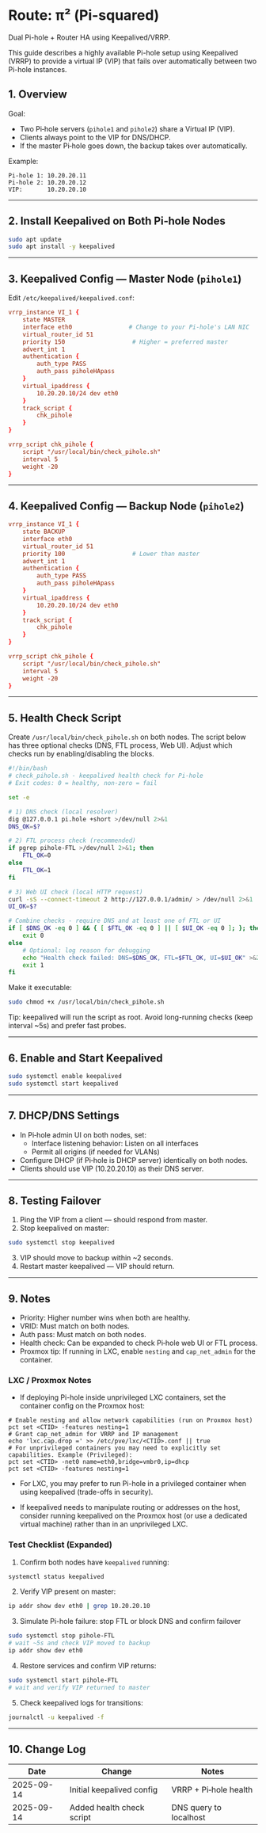 # Route: π² (Pi-squared)

Dual Pi-hole + Router HA using Keepalived/VRRP.

This guide describes a highly available Pi-hole setup using Keepalived (VRRP) to provide a virtual IP (VIP) that fails over automatically between two Pi-hole instances.

## 1. Overview

Goal:

- Two Pi‑hole servers (`pihole1` and `pihole2`) share a Virtual IP (VIP).
- Clients always point to the VIP for DNS/DHCP.
- If the master Pi‑hole goes down, the backup takes over automatically.

Example:

```plaintext
Pi‑hole 1: 10.20.20.11
Pi‑hole 2: 10.20.20.12
VIP:       10.20.20.10
```

---

## 2. Install Keepalived on Both Pi‑hole Nodes

```bash
sudo apt update
sudo apt install -y keepalived
```

---

## 3. Keepalived Config — Master Node (`pihole1`)

Edit `/etc/keepalived/keepalived.conf`:

```conf
vrrp_instance VI_1 {
	state MASTER
	interface eth0                # Change to your Pi-hole's LAN NIC
	virtual_router_id 51
	priority 150                   # Higher = preferred master
	advert_int 1
	authentication {
		auth_type PASS
		auth_pass piholeHApass
	}
	virtual_ipaddress {
		10.20.20.10/24 dev eth0
	}
	track_script {
		chk_pihole
	}
}

vrrp_script chk_pihole {
	script "/usr/local/bin/check_pihole.sh"
	interval 5
	weight -20
}
```

---

## 4. Keepalived Config — Backup Node (`pihole2`)

```conf
vrrp_instance VI_1 {
	state BACKUP
	interface eth0
	virtual_router_id 51
	priority 100                   # Lower than master
	advert_int 1
	authentication {
		auth_type PASS
		auth_pass piholeHApass
	}
	virtual_ipaddress {
		10.20.20.10/24 dev eth0
	}
	track_script {
		chk_pihole
	}
}

vrrp_script chk_pihole {
	script "/usr/local/bin/check_pihole.sh"
	interval 5
	weight -20
}
```

---

## 5. Health Check Script

Create `/usr/local/bin/check_pihole.sh` on both nodes. The script below has three optional checks (DNS, FTL process, Web UI). Adjust which checks run by enabling/disabling the blocks.

```bash
#!/bin/bash
# check_pihole.sh - keepalived health check for Pi-hole
# Exit codes: 0 = healthy, non-zero = fail

set -e

# 1) DNS check (local resolver)
dig @127.0.0.1 pi.hole +short >/dev/null 2>&1
DNS_OK=$?

# 2) FTL process check (recommended)
if pgrep pihole-FTL >/dev/null 2>&1; then
	FTL_OK=0
else
	FTL_OK=1
fi

# 3) Web UI check (local HTTP request)
curl -sS --connect-timeout 2 http://127.0.0.1/admin/ > /dev/null 2>&1
UI_OK=$?

# Combine checks - require DNS and at least one of FTL or UI
if [ $DNS_OK -eq 0 ] && { [ $FTL_OK -eq 0 ] || [ $UI_OK -eq 0 ]; }; then
	exit 0
else
	# Optional: log reason for debugging
	echo "Health check failed: DNS=$DNS_OK, FTL=$FTL_OK, UI=$UI_OK" >&2
	exit 1
fi
```

Make it executable:

```bash
sudo chmod +x /usr/local/bin/check_pihole.sh
```

Tip: keepalived will run the script as root. Avoid long-running checks (keep interval ~5s) and prefer fast probes.

---

## 6. Enable and Start Keepalived

```bash
sudo systemctl enable keepalived
sudo systemctl start keepalived
```

---

## 7. DHCP/DNS Settings

- In Pi‑hole admin UI on both nodes, set:
  - Interface listening behavior: Listen on all interfaces
  - Permit all origins (if needed for VLANs)
- Configure DHCP (if Pi‑hole is DHCP server) identically on both nodes.
- Clients should use VIP (10.20.20.10) as their DNS server.

---

## 8. Testing Failover

1. Ping the VIP from a client — should respond from master.
2. Stop keepalived on master:

```bash
sudo systemctl stop keepalived
```

3. VIP should move to backup within ~2 seconds.
4. Restart master keepalived — VIP should return.

---

## 9. Notes

- Priority: Higher number wins when both are healthy.
- VRID: Must match on both nodes.
- Auth pass: Must match on both nodes.
- Health check: Can be expanded to check Pi‑hole web UI or FTL process.
- Proxmox tip: If running in LXC, enable `nesting` and `cap_net_admin` for the container.

### LXC / Proxmox Notes

- If deploying Pi-hole inside unprivileged LXC containers, set the container config on the Proxmox host:

```
# Enable nesting and allow network capabilities (run on Proxmox host)
pct set <CTID> -features nesting=1
# Grant cap_net_admin for VRRP and IP management
echo 'lxc.cap.drop =' >> /etc/pve/lxc/<CTID>.conf || true
# For unprivileged containers you may need to explicitly set capabilities. Example (Privileged):
pct set <CTID> -net0 name=eth0,bridge=vmbr0,ip=dhcp
pct set <CTID> -features nesting=1
```

- For LXC, you may prefer to run Pi-hole in a privileged container when using keepalived (trade-offs in security).

- If keepalived needs to manipulate routing or addresses on the host, consider running keepalived on the Proxmox host (or use a dedicated virtual machine) rather than in an unprivileged LXC.

### Test Checklist (Expanded)

1. Confirm both nodes have `keepalived` running:

```bash
systemctl status keepalived
```

2. Verify VIP present on master:

```bash
ip addr show dev eth0 | grep 10.20.20.10
```

3. Simulate Pi-hole failure: stop FTL or block DNS and confirm failover

```bash
sudo systemctl stop pihole-FTL
# wait ~5s and check VIP moved to backup
ip addr show dev eth0
```

4. Restore services and confirm VIP returns:

```bash
sudo systemctl start pihole-FTL
# wait and verify VIP returned to master
```

5. Check keepalived logs for transitions:

```bash
journalctl -u keepalived -f
```

---

## 10. Change Log

| Date       | Change                    | Notes                  |
|------------|---------------------------|------------------------|
| 2025-09-14 | Initial keepalived config | VRRP + Pi‑hole health  |
| 2025-09-14 | Added health check script | DNS query to localhost |
